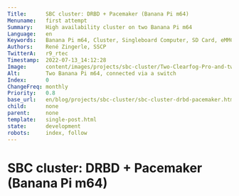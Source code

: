 ```yaml
---
Title:      SBC cluster: DRBD + Pacemaker (Banana Pi m64)
Menuname:   first attempt
Summary:    High availability cluster on two Banana Pi m64
Language:   en
Keywords:   Banana Pi m64, Cluster, Singleboard Computer, SD Card, eMMC, Lab
Authors:    René Zingerle, SSCP
TwitterA:   r9_rtec
Timestamp:  2022-07-13_14:12:28
Image:      content/images/projects/sbc-cluster/Two-Clearfog-Pro-and-two-bpi-m64.jpg
Alt:        Two Banana Pi m64, connected via a switch
Index:      0
ChangeFreq: monthly
Priority:   0.8
base_url:   en/blog/projects/sbc-cluster/sbc-cluster-drbd-pacemaker.html
child:      none
parent:     none
template:   single-post.html
state:      development
robots:     index, follow
---
```


# SBC cluster: DRBD + Pacemaker (Banana Pi m64)
